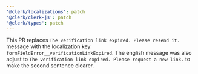 ```yaml
---
'@clerk/localizations': patch
'@clerk/clerk-js': patch
'@clerk/types': patch
---
```


This PR replaces `The verification link expired. Please resend it.` message with the localization key `formFieldError__verificationLinkExpired`. The english message was also adjust to `The verification link expired. Please request a new link.` to make the second sentence clearer.
